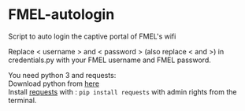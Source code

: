 # FMEL-autologin
Script to auto login the captive portal of FMEL's wifi

Replace < username > and < password > (also replace < and >) in credentials.py with your FMEL username and FMEL password.

You need python 3 and requests:  
Download python from [here]('https://www.python.org/downloads/')  
Install [requests](http://docs.python-requests.org/en/master/) with : `pip install requests` with admin rights from the terminal.